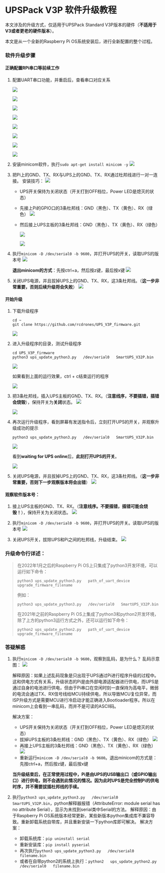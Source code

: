 # UPSPack V3P 软件升级教程

本文涉及的升级方式，仅适用于UPSPack Standard V3P版本的硬件（**不适用于V3或者更老的硬件版本**）。

本文是从一个全新的Raspberry Pi OS系统安装后，进行全新配置的整个过程。





### 软件升级步骤

#### 正确配置RPi串口等前续工作

1. 配置UART串口功能，并重启后，查看串口对应关系

   ![](doc_images/start_config.png)

   ![](doc_images/interface_options.png)

   ![](doc_images/serial_option.png)

   ![](doc_images/sel_no.png)

   ![](doc_images/hardware_serial_enable_yes.png)

   ![](doc_images/show_info.png)

   ![](doc_images/finish_config.png)

   ![](doc_images/reboot_yes.png)

   

2. 安装minicom软件，执行`sudo apt-get install minicom -y`
   ![](doc_images/install_minicom.png)

   
   
3. 把Pi上的GND、TX、RX与UPS上的GND、TX、RX通过杜邦线进行一对一连接。
   安装技巧：
   ![](doc_images/R-Pi-4-GPIO-Pinout.png)

   * UPS开关保持为关闭状态（开关打到OFF档位，Power LED是熄灭的状态）

   * 先接上Pi的GPIO口的3条杜邦线：GND（黑色）、TX（黄色）、RX（绿色）
     ![](doc_images/pi_wiring1.jpg)

   * 然后接上UPS主板的3条杜邦线：GND（黑色）、TX（黄色）、RX（绿色）

     ![](doc_images/ups_wiring2.jpg)
   
     ![](doc_images/pi_ups_wiring1.jpg)
   
4. 执行`minicom -D /dev/serial0 -b 9600`，并打开UPS的开关，读取UPS的版本号
     ![](doc_images/version_v31p.png)

   **退出minicom的方式**：先按ctrl+a，然后按z键，最后按x键
     ![](doc_images/exit_minicom.png)

5. 关闭UPS电源，并且拔掉UPS上的GND、TX、RX，这3条杜邦线。（**这一步非常重要，否则后续升级将会失败**）
     ![](doc_images/remove_wiring1.jpg)



#### 开始升级

1. 下载升级程序   
   ```
   cd ~
   git clone https://github.com/rcdrones/UPS_V3P_firmware.git
   ```
   
   ![](doc_images/git_clone_fw.png)
   
   
   
2. 进入升级程序的目录，测试升级程序

   ```shell
   cd UPS_V3P_firmware
   python3 ups_update_python3.py   /dev/serial0   SmartUPS_V32P.bin
   ```

   ![](doc_images/first_test_env.png)

   如果看到上面的运行效果，ctrl + c结束运行的程序
   
   ![](doc_images/break_test.png)

3. 把3条杜邦线，插入UPS主板的GND、TX、RX。（**注意线序，不要插错，插错会烧毁**），保持开关为**关闭**状态。
   ![](doc_images/wiring_big.jpg)

   ![](doc_images/pi_ups_wiring1.jpg)
   
4. 再次运行升级程序，看到屏幕有发送指令后，立刻打开UPS的开关，并观察升级成功的提示

   ```shell
   python3 ups_update_python3.py   /dev/serial0   SmartUPS_V32P.bin
   ```
   ![](doc_images/wait_for_ups.png)

   看到**waiting for UPS online**后，**此刻打开UPS的开关**。

   ![](doc_images/update_success.png)

5. 关闭UPS电源，并且拔掉UPS上的GND、TX、RX，这3条杜邦线。（**这一步非常重要，否则下一步观察版本将会出错**）
   ![](doc_images/remove_wiring1.jpg)



#### 观察软件版本号：

1. 接上UPS主板的GND、TX、RX。（**注意线序。不要插错，插错可能会烧毁！**），保持开关为关闭状态。
   ![](doc_images/pi_ups_wiring1.jpg)
2. 执行`minicom -D /dev/serial0 -b 9600`，并打开UPS的开关。读取UPS的版本号
   ![](doc_images/v32p_version.png)

3. 关闭UPS开关，拔除UPS和Pi之间的杜邦线，升级结束。
   ![](doc_images/remove_wiring1.jpg)





### 升级命令行详述：

> 在2022年1月之后的Raspberry Pi OS上只集成了python3开发环境，可以运行如下命令：
>
> `python3 ups_update_python3.py   path_of_uart_device    upgrade_firmware_filename`
>
> 例如：
>
> `python3 ups_update_python3.py   /dev/serial0   SmartUPS_V32P.bin`
>
>
> 在2021年之前的Raspberry Pi OS上集成了python3和python2开发环境，除了上方的python3运行方式之外，还可以运行如下命令：
>
> `python2 ups_update_python2.py   path_of_uart_device    upgrade_firmware_filename`





### 答疑解惑

1. 执行`minicom -D /dev/serial0 -b 9600`，观察到乱码，是为什么？
   乱码示意图：
   ![](doc_images/unreadable_text.png)

   解释原因：如果上述乱码现象是只出现于UPS通过Pi进行程序升级的过程中。这和供电方式有关系，升级状态的Pi是由外部电源适配器进行供电，而UPS是通过自身的电池进行供电，但由于Pi串口在空闲时刻一直保持为高电平，微弱的电流会通过TX、RX信号线给MCU持续供电，所以导致MCU复位异常，而ISP升级方式是需要MCU进行冷启动才能正确进入Bootloader程序。所以在minicom上会看到一串乱码，而并不是可读的ASCII码。

   解决方案：

   * UPS开关保持为关闭状态（开关打到OFF档位，Power LED是熄灭的状态）
   * 拔掉UPS主板的3条杜邦线：GND（黑色）、TX（黄色）、RX（绿色）
     ![](doc_images/remove_wiring1.jpg)
   * 再接上UPS主板的3条杜邦线：GND（黑色）、TX（黄色）、RX（绿色）
     ![](doc_images/pi_ups_wiring1.jpg)
   * 重新运行`minicom -D /dev/serial0 -b 9600`。退出minicom的方式是：先按ctrl+a，然后按z键，最后按x键
   
   **当升级结束后，在正常使用过程中，Pi是由UPS的USB输出口（或GPIO输出口）进行供电，则不会遇到此情况的情况。因为此时UPS是完全控制Pi的供电时序，并不需要拔插杜邦线的手续。**
   
   

 2. 执行`python3 ups_update_python3.py   /dev/serial0   SmartUPS_V32P.bin`，python解释器报错（AttributeError: module serial has no attribute Serial），显示为未找到serial类中Serial的方法。
    解释原因：由于Raspberry Pi OS系统版本经常更新，某些新版本python集成库不兼容导致。重新卸载系统自带库，并且重新安装一下python库即可解决。
    解决方案：

    * 卸载系统库：`pip uninstall serial`
    * 重新安装库：`pip install pyserial`
    * 再次执行`python3 ups_update_python3.py   /dev/serial0   filename.bin` 
    * 或者在自带python2的系统上执行：`python2   ups_update_python2.py   /dev/serial0   filename.bin` 



​      



​    


